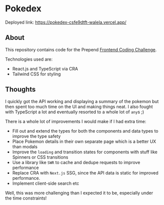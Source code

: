 # Pokedex

Deployed link: https://pokedex-csfe9dtft-walela.vercel.app/

## About

This repository contains code for the Prepend [Frontend Coding Challenge](https://www.notion.so/The-Pok-mon-Frontend-Coding-Challenge-91e21b9bbc2b4d309f64449b9cedab9a).

Technologies used are:
- React.js and TypeScript via CRA
- Tailwind CSS for styling

## Thoughts
I quickly got the API working and displaying a summary of the pokemon but then spent too much 
time on the UI and making things neat. I also fought with TypeScript a lot and eventually resorted
to a whole lot of `any`s ;)

There is a whole lot of improvements I would make if I had extra time:
- Fill out and extend the types for both the components and data types to improve the type safety
- Place Pokemon details in their own separate page which is a better UX than modals
- Improve the `loading` and transition states for components with stuff like Spinners or CSS transitions
- Use a library like `SWR` to cache and dedupe requests to improve performance
- Replace CRA with `Next.js` SSG, since the API data is static for improved performance.
- Implement client-side search etc

Well, this was more challenging than I expected it to be, especially under the time constraints!
